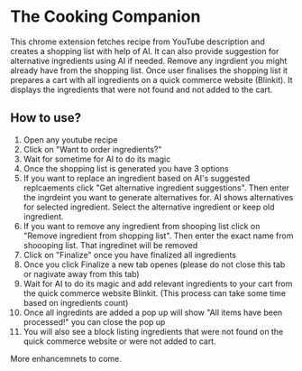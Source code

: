 # The Cooking Companion
This chrome extension fetches recipe from YouTube description and creates a shopping list with help of AI. 
It can also provide suggestion for alternative ingredients using AI if needed.
Remove any ingrdient you might already have from the shopping list.
Once user finalises the shopping list it prepares a cart with all ingredients on a quick commerce website (Blinkit).
It displays the ingredients that were not found and not added to the cart.

## How to use?
1. Open any youtube recipe
2. Click on "Want to order ingredients?"
3. Wait for sometime for AI to do its magic
4. Once the shopping list is generated you have 3 options
5. If you want to replace an ingredient based on AI's suggested replcaements click "Get alternative ingredient suggestions". Then enter the ingrdeint you want to generate alternatives for. AI shows alternatives for selected ingredient. Select the alternative ingredient or keep old ingredient.
6. If you want to remove any ingredient from shooping list click on "Remove ingredient from shopping list". Then enter the exact name from shoooping list. That ingredinet will be removed
7. Click on "Finalize" once you have finalized all ingredients
8. Once you click Finalize a new tab openes (please do not close this tab or nagivate away from this tab)
9. Wait for AI to do its magic and add relevant ingredients to your cart from the quick commerce website Blinkit. (This process can take some time based on ingredients count)
10. Once all ingredints are added a pop up will show "All items have been processed!" you can close the pop up
11. You will also see a block listing ingredients that were not found on the quick commerce website or were not added to cart.

More enhancemnets to come.
